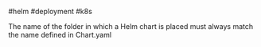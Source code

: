 #helm #deployment #k8s 

The name of the folder in which a Helm chart is placed must always match the name defined in Chart.yaml

